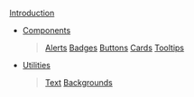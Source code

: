 
[Introduction](/)
* [Components](/components/alerts)
	> [Alerts](/components/alerts)
	> [Badges](/components/badges)
	> [Buttons](/components/buttons)
	> [Cards](/components/cards)
	> [Tooltips](/components/tooltips)

* [Utilities](/utilities/text)
	> [Text](/utilities/text)
	> [Backgrounds](/utilities/backgrounds)
